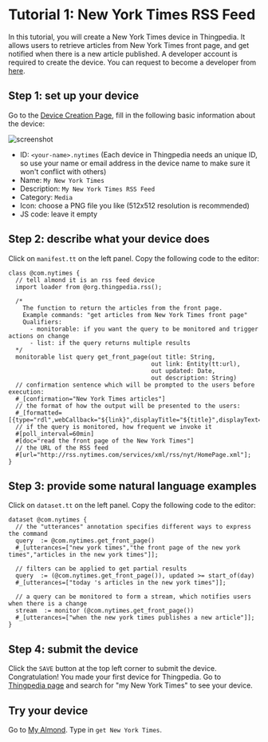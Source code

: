 # Tutorial 1: New York Times RSS Feed 

In this tutorial, you will create a New York Times device in Thingpedia.
It allows users to retrieve articles from New York Times front page, and get notified when 
there is a new article published.
A developer account is required to create the device. 
You can request to become a developer from [here](/user/request-developer). 

## Step 1: set up your device
Go to the [Device Creation Page](/thingpedia/upload/create), fill in the following basic information 
about the device:

![screenshot](/images/docs/metadata_page.png)

- ID: `<your-name>.nytimes` (Each device in Thingpedia needs an unique ID, so use your name or email address 
in the device name to make sure it won't conflict with others)
- Name: `My New York Times`
- Description: `My New York Times RSS Feed`
- Category: `Media`
- Icon: choose a PNG file you like (512x512 resolution is recommended)
- JS code: leave it empty

## Step 2: describe what your device does
Click on `manifest.tt` on the left panel. Copy the following code to the editor:
```tt
class @com.nytimes {
  // tell almond it is an rss feed device
  import loader from @org.thingpedia.rss(); 

  /* 
    The function to return the articles from the front page.
    Example commands: "get articles from New York Times front page"
    Qualifiers: 
      - monitorable: if you want the query to be monitored and trigger actions on change
      - list: if the query returns multiple results  
  */
  monitorable list query get_front_page(out title: String,
                                        out link: Entity(tt:url),
                                        out updated: Date,
                                        out description: String)
  // confirmation sentence which will be prompted to the users before execution:
  #_[confirmation="New York Times articles"] 
  // the format of how the output will be presented to the users: 
  #_[formatted=[{type="rdl",webCallback="${link}",displayTitle="${title}",displayText="${description}"}]] 
  // if the query is monitored, how frequent we invoke it
  #[poll_interval=60min] 
  #[doc="read the front page of the New York Times"]
  // the URL of the RSS feed
  #[url="http://rss.nytimes.com/services/xml/rss/nyt/HomePage.xml"];
}
```

## Step 3: provide some natural language examples
Click on `dataset.tt` on the left panel. Copy the following code to the editor:
```tt
dataset @com.nytimes {
  // the "utterances" annotation specifies different ways to express the command
  query  := @com.nytimes.get_front_page()
  #_[utterances=["new york times","the front page of the new york times","articles in the new york times"]];
    
  // filters can be applied to get partial results
  query  := (@com.nytimes.get_front_page()), updated >= start_of(day)
  #_[utterances=["today 's articles in the new york times"]];
    
  // a query can be monitored to form a stream, which notifies users when there is a change
  stream  := monitor (@com.nytimes.get_front_page())
  #_[utterances=["when the new york times publishes a new article"]];
}
```

## Step 4: submit the device
Click the `SAVE` button at the top left corner to submit the device. 
Congratulation! You made your first device for Thingpedia. 
Go to [Thingpedia page](/thingpedia) and search for "my New York Times" to see your device.

## Try your device
Go to [My Almond](/me). Type in `get New York Times`. 